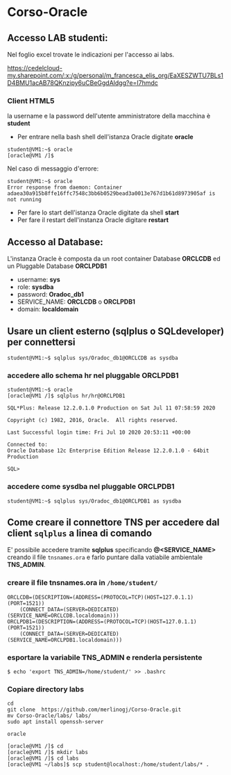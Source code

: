 # Corso-Oracle
## Accesso LAB studenti:
Nel foglio excel trovate le indicazioni per l'accesso ai labs.

https://cedelcloud-my.sharepoint.com/:x:/g/personal/m_francesca_elis_org/EaXESZWTU7BLs1D4BMU1acAB78QKnzipy6uCBeGgdAldgg?e=I7hmdc

### Client HTML5

la username e la password dell'utente amministratore della macchina è **student**

- Per entrare nella bash shell dell'istanza Oracle digitate **oracle**
```
student@VM1:~$ oracle
[oracle@VM1 /]$
```

Nel caso di messaggio d'errore:
```
student@VM1:~$ oracle
Error response from daemon: Container adaea30a915b8ffe16ffc7548c3bb6b0529bead3a0013e767d1b61d8973905af is not running
```
- Per fare lo start dell'istanza Oracle digitate da shell **start**
- Per fare il restart dell'instanza Oracle digitare **restart**

## Accesso al Database:

L'instanza Oracle è composta da un root container Database **ORCLCDB** ed un Pluggable Database **ORCLPDB1**

- username: **sys**
- role: **sysdba**
- password: **Oradoc_db1**
- SERVICE_NAME: **ORCLCDB** o **ORCLPDB1**
- domain: **localdomain**

## Usare un client esterno (sqlplus o SQLdeveloper) per connettersi
```
student@VM1:~$ sqlplus sys/Oradoc_db1@ORCLCDB as sysdba
```
### accedere allo schema hr nel pluggable ORCLPDB1
```
student@VM1:~$ oracle
[oracle@VM1 /]$ sqlplus hr/hr@ORCLPDB1

SQL*Plus: Release 12.2.0.1.0 Production on Sat Jul 11 07:58:59 2020

Copyright (c) 1982, 2016, Oracle.  All rights reserved.

Last Successful login time: Fri Jul 10 2020 20:53:11 +00:00

Connected to:
Oracle Database 12c Enterprise Edition Release 12.2.0.1.0 - 64bit Production

SQL>

```
### accedere come sysdba nel pluggable  ORCLPDB1
```
student@VM1:~$ sqlplus sys/Oradoc_db1@ORCLPDB1 as sysdba
```

## Come creare il connettore TNS per accedere dal client ``sqlplus`` a linea di comando

E' possibile accedere tramite **sqlplus** specificando **@<SERVICE_NAME>** creando il file  ``tnsnames.ora`` e farlo puntare dalla vatiabile ambientale **TNS_ADMIN**.

### creare il file **tnsnames.ora** in ``/home/student/``
```
ORCLCDB=(DESCRIPTION=(ADDRESS=(PROTOCOL=TCP)(HOST=127.0.1.1)(PORT=1521))
    (CONNECT_DATA=(SERVER=DEDICATED)(SERVICE_NAME=ORCLCDB.localdomain)))
ORCLPDB1=(DESCRIPTION=(ADDRESS=(PROTOCOL=TCP)(HOST=127.0.1.1)(PORT=1521))
    (CONNECT_DATA=(SERVER=DEDICATED)(SERVICE_NAME=ORCLPDB1.localdomain)))
```
### esportare la variabile TNS_ADMIN e renderla persistente
```
$ echo 'export TNS_ADMIN=/home/student/' >> .bashrc
```
### Copiare directory labs
```
cd
git clone  https://github.com/merlinogj/Corso-Oracle.git
mv Corso-Oracle/labs/ labs/
sudo apt install openssh-server

oracle

[oracle@VM1 /]$ cd  
[oracle@VM1 /]$ mkdir labs
[oracle@VM1 /]$ cd labs
[oracle@VM1 ~/labs]$ scp student@localhost:/home/student/labs/* .


```
